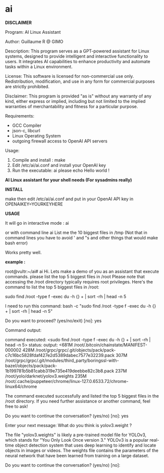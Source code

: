 # ai

**DISCLAIMER**

  Program: AI Linux Assistant
  
  Author: Guillaume R @ GIMO
  
  Description: This program serves as a GPT-powered assistant for Linux
               systems, designed to provide intelligent and interactive 
               functionality to users. It integrates AI capabilities to 
               enhance productivity and automate tasks within a Linux 
               environment.
  
  License: This software is licensed for non-commercial use only. 
           Redistribution, modification, and use in any form for commercial 
           purposes are strictly prohibited.
  
  Disclaimer: This program is provided "as is" without any warranty of any kind,
              either express or implied, including but not limited to the 
              implied warranties of merchantability and fitness for a 
              particular purpose.
  
  Requirements: 
   - GCC Compiler
   - json-c, libcurl 
   - Linux Operating System
   - outgoing firewall access to OpenAI API servers
  
  Usage:
   1. Compile and install : make
   2. Edit /etc/ai/ai.conf and install your OpenAI key 
   3. Run the executable: ai please echo Hello world ! 
  

**AI Linux assistant for your shell needs (For sysadmins really)**

**INSTALL**

make
then edit /etc/ai/ai.conf and put in your OpenAI API key in OPENAIKEY=YOURKEYHERE

**USAGE**

It will go in interactive mode :
ai

or with command line
ai List me the 10 biggest files in /tmp
(Not that in command lines you have to avoid ' and "s and other things that would make bash error)

Works pretty well. 

**example :**

root@vultr:~/ai# ai Hi. Lets make a demo of you as an assistant that execute commands. please list the top 5 biggest files in /root
Please note that accessing the /root directory typically requires root privileges. Here's the command to list the top 5 biggest files in /root:

<CMD>sudo find /root -type f -exec du -h {} + | sort -rh | head -n 5</CMD>

I need to run this command: bash -c "sudo find /root -type f -exec du -h {} + | sort -rh | head -n 5"

Do you want to proceed? (yes/no/exit) [no]: yes

Command output:

command executed: <sudo find /root -type f -exec du -h {} + | sort -rh | head -n 5> status: <executed> output: <681M    /root/.bitcoin/chainstate/MANIFEST-000002
428M    /root/grpc/grpc/.git/objects/pack/pack-c7c16bc5828fdaf427e2d5389dabec7577e32239.pack
307M    /root/grpc/grpc/.git/modules/third_party/boringssl-with-bazel/objects/pack/pack-1b199781b5b81cabb319e735e419deebbe82c3b8.pack
237M    /root/yolo/darknet/yolov3.weights
235M    /root/.cache/puppeteer/chrome/linux-127.0.6533.72/chrome-linux64/chrome
>

The command executed successfully and listed the top 5 biggest files in the /root directory. If you need further assistance or another command, feel free to ask!

Do you want to continue the conversation? (yes/no) [no]: yes

Enter your next message: What do you think is yolov3.weight ?

The file "yolov3.weights" is likely a pre-trained model file for YOLOv3, which stands for "You Only Look Once version 3." YOLOv3 is a popular real-time object detection system that uses deep learning to identify and locate objects in images or videos. The weights file contains the parameters of the neural network that have been learned from training on a large dataset.

Do you want to continue the conversation? (yes/no) [no]:




